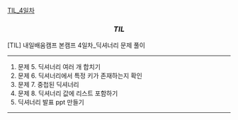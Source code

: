 [TIL_4일차](https://bmk0703.tistory.com/14)
### <center> *TIL* </center>
[TIL] 내일배움캠프 본캠프 4일차_딕셔너리 문제 풀이

---
1. 문제 5. 딕셔너리 여러 개 합치기
2. 문제 6. 딕셔너리에서 특정 키가 존재하는지 확인
3. 문제 7. 중첩된 딕셔너리
4. 문제 8. 딕셔너리 값에 리스트 포함하기
5. 딕셔너리 발표 ppt 만들기
----